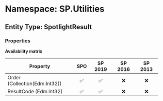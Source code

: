 # Namespace: SP.Utilities

## Entity Type: SpotlightResult

### Properties

**Availability matrix**

Property | SPO | SP 2019 | SP 2016 | SP 2013
----------|:---:|:-------:|:-------:|:-------:
Order (Collection(Edm.Int32)) | ✅ | ✅ | ❌ | ❌
ResultCode (Edm.Int32) | ✅ | ✅ | ❌ | ❌